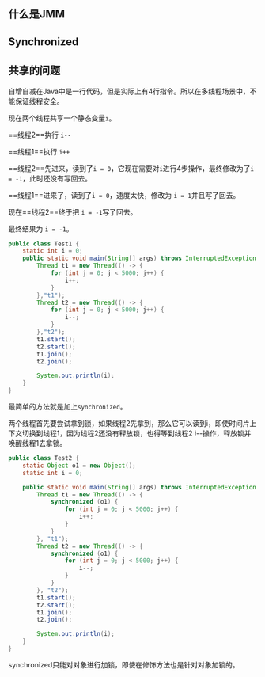 ## 什么是JMM



## Synchronized

## 共享的问题

自增自减在Java中是一行代码，但是实际上有4行指令。所以在多线程场景中，不能保证线程安全。

现在两个线程共享一个静态变量`i`。

==线程2==执行 `i--`

==线程1==执行 `i++`

==线程2==先进来，读到了`i = 0`，它现在需要对`i`进行4步操作，最终修改为了`i  = -1`，此时还没有写回去。

==线程1==进来了，读到了`i = 0`，速度太快，修改为 `i = 1`并且写了回去。

现在==线程2==终于把 `i = -1`写了回去。

最终结果为 `i = -1`。

```java
public class Test1 {
    static int i = 0;
    public static void main(String[] args) throws InterruptedException {
        Thread t1 = new Thread(() -> {
            for (int j = 0; j < 5000; j++) {
                i++;
            }
        },"t1");
        Thread t2 = new Thread(() -> {
            for (int j = 0; j < 5000; j++) {
                i--;
            }
        },"t2");
        t1.start();
        t2.start();
        t1.join();
        t2.join();

        System.out.println(i);
    }
}
```



最简单的方法就是加上`synchronized`。

两个线程首先要尝试拿到锁，如果线程2先拿到，那么它可以读到i，即使时间片上下文切换到线程1，因为线程2还没有释放锁，也得等到线程2 i--操作，释放锁并唤醒线程1去拿锁。

```java
public class Test2 {
    static Object o1 = new Object();
    static int i = 0;

    public static void main(String[] args) throws InterruptedException {
        Thread t1 = new Thread(() -> {
            synchronized (o1) {
                for (int j = 0; j < 5000; j++) {
                    i++;
                }
            }
        }, "t1");
        Thread t2 = new Thread(() -> {
            synchronized (o1) {
                for (int j = 0; j < 5000; j++) {
                    i--;
                }
            }
        }, "t2");
        t1.start();
        t2.start();
        t1.join();
        t2.join();

        System.out.println(i);
    }
}
```



synchronized只能对对象进行加锁，即使在修饰方法也是针对对象加锁的。











